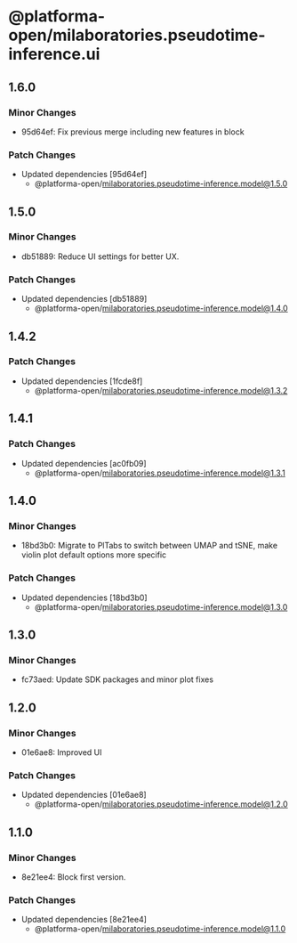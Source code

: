 # @platforma-open/milaboratories.pseudotime-inference.ui

## 1.6.0

### Minor Changes

- 95d64ef: Fix previous merge including new features in block

### Patch Changes

- Updated dependencies [95d64ef]
  - @platforma-open/milaboratories.pseudotime-inference.model@1.5.0

## 1.5.0

### Minor Changes

- db51889: Reduce UI settings for better UX.

### Patch Changes

- Updated dependencies [db51889]
  - @platforma-open/milaboratories.pseudotime-inference.model@1.4.0

## 1.4.2

### Patch Changes

- Updated dependencies [1fcde8f]
  - @platforma-open/milaboratories.pseudotime-inference.model@1.3.2

## 1.4.1

### Patch Changes

- Updated dependencies [ac0fb09]
  - @platforma-open/milaboratories.pseudotime-inference.model@1.3.1

## 1.4.0

### Minor Changes

- 18bd3b0: Migrate to PlTabs to switch between UMAP and tSNE, make violin plot default options more specific

### Patch Changes

- Updated dependencies [18bd3b0]
  - @platforma-open/milaboratories.pseudotime-inference.model@1.3.0

## 1.3.0

### Minor Changes

- fc73aed: Update SDK packages and minor plot fixes

## 1.2.0

### Minor Changes

- 01e6ae8: Improved UI

### Patch Changes

- Updated dependencies [01e6ae8]
  - @platforma-open/milaboratories.pseudotime-inference.model@1.2.0

## 1.1.0

### Minor Changes

- 8e21ee4: Block first version.

### Patch Changes

- Updated dependencies [8e21ee4]
  - @platforma-open/milaboratories.pseudotime-inference.model@1.1.0
